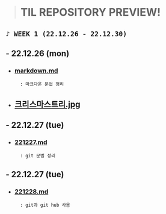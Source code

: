 > # TIL REPOSITORY PREVIEW!

## `♪ WEEK 1 (22.12.26 - 22.12.30)`
         
       
##	- 22.12.26 (mon)   
* ### [markdown.md](markdown.md)          
		: 마크다운 문법 정리    
    
* ## [크리스마스트리.jpg](크리스마스트리.jpg)   

## - 22.12.27 (tue)  
* ### [221227.md](221227.md)          
		: git 문법 정리    
          
## - 22.12.27 (tue)  
* ### [221228.md](221228.md)          
		: git과 git hub 사용 



